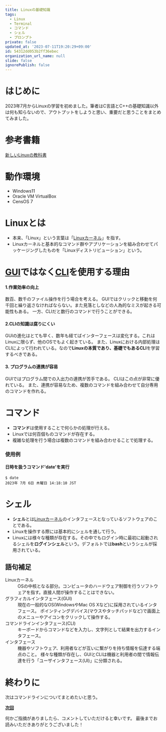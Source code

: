 ```yaml
---
title: Linuxの基礎知識
tags:
  - Linux
  - Terminal
  - コマンド
  - シェル
  - プロンプト
private: false
updated_at: '2023-07-11T19:20:29+09:00'
id: 54312dd053b2ff36ebec
organization_url_name: null
slide: false
ignorePublish: false
---
```

# はじめに
2023年7月からLinuxの学習を初めました。筆者はC言語とC++の基礎知識以外は何も知らないので、アウトプットをしようと思い、重要だと思うことをまとめてみました。

# 参考書籍
[新しいLinuxの教科書](https://www.amazon.co.jp/%E6%96%B0%E3%81%97%E3%81%84Linux%E3%81%AE%E6%95%99%E7%A7%91%E6%9B%B8-%E4%B8%89%E5%AE%85-%E8%8B%B1%E6%98%8E/dp/4797380942/ref=sr_1_1?adgrpid=117229375656&hvadid=655144332605&hvdev=c&hvqmt=e&hvtargid=kwd-1152146940662&hydadcr=21814_13461165&jp-ad-ap=0&keywords=%E6%96%B0%E3%81%97%E3%81%84linux%E3%81%AE%E6%95%99%E7%A7%91%E6%9B%B8&qid=1688619372&sr=8-1)

# 動作環境
+ Windows11
+ Oracle VM VirtualBox
+ CensOS 7

# Linuxとは
+ 本来、「Linux」という言葉は「[Linuxカーネル][語句補足]」を指す。
+ Linuxカーネルと基本的なコマンド群やアプリケーションを組み合わせてパッケージングしたものを「Linuxディストリビューション」という。

# [GUI][語句補足]ではなく[CLI][語句補足]を使用する理由

#### 1.作業効率の向上
数百、数千のファイル操作を行う場合を考える。
GUIではクリックと移動を何千回と繰り返さなければならない。また見落としなどの人為的なミスが起きる可能性もある。
一方、CLIだと数行のコマンドで行うことができる。

#### 2.CLIの知識は腐りにくい
GUIの進化はとても早く、数年も経てばインターフェースは変化する。これはLinuxに限らず、他のOSでもよく起きている。
また、Linuxにおける内部処理はCLIによって行われている。なので**Linuxの本質であり、基礎でもあるCLI**を学習するべきである。

#### 3. プログラムの連携が容易
GUIではプログラム間での入出力の連携が苦手である。
CLIはこの点が非常に優れている。
また、連携が容易なため、複数のコマンドを組み合わせて自分専用のコマンドを作れる。

# コマンド

+ **コマンド**は使用することで何らかの処理が行える。
+ Linuxでは何百個ものコマンドが存在する。
+ 複雑な処理を行う場合は複数のコマンドを組み合わせることで処理する。

### 使用例
#### 日時を扱うコマンド'date'を実行
```
$ date
2023年 7月 6日 木曜日 14:18:10 JST
```

# シェル
+ **シェル**とは[Linuxカーネル][語句補足]のインタフェースとなっているソフトウェアのことである。
+ Linuxを操作する際には基本的にシェルを通して行う。
+ Linuxには様々な種類が存在する。その中でもログイン時に最初に起動されるシェルを**ログインシェル**という。デフォルトでは**bash**というシェルが採用されている。



## 語句補足
<dl>

<dt>Linuxカーネル</dt>
<dd>
OSの中核となる部分。コンピュータのハードウェア制御を行うソフトウェアを指す。直接人間が操作することはできない。
</dd>

<dt>グラフィカルインタフェース(GUI)</dt>
<dd>
現在の一般的なOS(WindowsやMac OS Xなど)に採用されているインタフェース。
ポインティングデバイス(マウスやタッチパッドなど)で画面上のメニューやアイコンをクリックして操作する。
</dd>

<dt>コマンドラインインタフェース(CLI)</dt>
<dd>
キーボードからコマンドなどを入力し、文字列として結果を出力するインタフェース。
</dd>

<dt>インタフェース</dt>
<dd>
機器やソフトウェア、利用者などが互いに繋がりを持ち情報を伝達する端点のこと。
様々な種類が存在し、GUIとCLIは機器と利用者の間で情報伝達を行う「ユーザインタフェース(UI)」に分類される。
</dd>

<dl>

# 終わりに
次はコマンドラインについてまとめたいと思う。

[**次回**](https://qiita.com/sumisumi2000/items/49d967ba1626348f4088)


何かご指摘がありましたら、コメントしていただけると幸いです。
最後までお読みいただきありがとうございました！

[語句補足]: #語句補足
